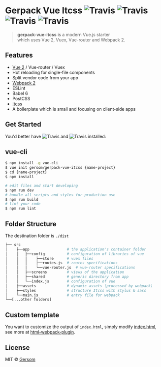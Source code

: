 # Gerpack Vue Itcss  ![Travis](https://img.shields.io/badge/vue->%3D2-brightgreen.svg) ![Travis](https://img.shields.io/badge/vuex->%3D2.0-brightgreen.svg) ![Travis](https://img.shields.io/badge/vueRouter->%3D2.0-brightgreen.svg) ![Travis](https://img.shields.io/badge/webpack->%3D2.0-blue.svg)

> <strong>gerpack-vue-itcss</strong> is a modern Vue.js starter<br>
> which uses Vue 2, Vuex, Vue-router and Webpack 2.


## Features

- [Vue 2](https://vuejs.org) / Vue-router / Vuex
- Hot reloading for single-file components
- Split vendor code from your app
- [Webpack 2](https://webpack.js.org)
- ESLint
- Babel 6
- PostCSS
- [Itcss](http://csswizardry.net/talks/2014/11/itcss-dafed.pdf)
- A boilerplate which is small and focusing on client-side apps

## Get Started

You'd better have ![Travis](https://img.shields.io/badge/node->%3D4-brightgreen.svg) and ![Travis](https://img.shields.io/badge/npm->%3D3-brightgreen.svg) installed:



## vue-cli

```bash
$ npm install -g vue-cli
$ vue init gersom/gerpack-vue-itcss {name-project}
$ cd {name-project}
$ npm install

# edit files and start developing
$ npm run dev
# bundle all scripts and styles for production use
$ npm run build
# lint your code
$ npm run lint
```


## Folder Structure

The destination folder is `./dist`


```bash
├── src
│    ├──app                 # the application's container folder
│    │   ├──config          # configuration of libraries of vue
│    │   │    ├──store      # vuex files
│    │   │    ├──routes.js  # routes specifications
│    │   │    └──vue-router.js  # vue-router specifications
│    │   ├──screens         # views of the application
│    │   ├──shared          # generic directory from app
│    │   └──index.js        # configuration of vue
│    ├──assets              # dynamic assets (processed by webpack)
│    ├──styles              # structure Itcss with stylus & sass
│    └──main.js             # entry file for webpack
└──[...other folders]  
```

## Custom template

You want to customize the output of `index.html`, simply modify [index.html](/template/index.html), see more at [html-webpack-plugin](https://github.com/ampedandwired/html-webpack-plugin).

## License

MIT &copy; [Gersom](https://github.com/Gersom)
